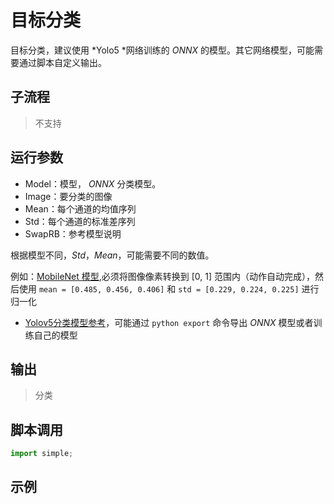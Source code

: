 # 目标分类 
目标分类，建议使用 *Yolo5 *网络训练的 *ONNX* 的模型。其它网络模型，可能需要通过脚本自定义输出。

## 子流程
> 不支持


## 运行参数

* Model：模型， *ONNX* 分类模型。
* Image：要分类的图像
* Mean：每个通道的均值序列
* Std：每个通道的标准差序列
* SwapRB：参考模型说明


根据模型不同，*Std*，*Mean*，可能需要不同的数值。

例如：[MobileNet 模型](https://github.com/onnx/models/tree/main/vision/classification/mobilenet),必须将图像像素转换到 [0, 1] 范围内（动作自动完成），然后使用 `mean = [0.485, 0.456, 0.406]` 和 `std = [0.229, 0.224, 0.225]` 进行归一化


* [Yolov5分类模型参考](https://github.com/ultralytics/yolov5)，可能通过 `python export` 命令导出 *ONNX* 模型或者训练自己的模型

## 输出

> 分类    


## 脚本调用

```python
import simple;

```

## 示例